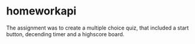 # homeworkapi
The assignment was to create a multiple choice quiz, that included a start button, decending timer and a highscore board.

